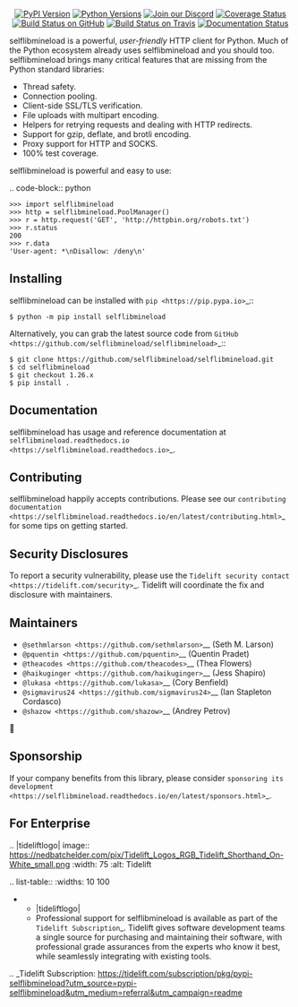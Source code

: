    <p align="center">
      <a href="https://pypi.org/project/selflibmineload"><img alt="PyPI Version" src="https://img.shields.io/pypi/v/selflibmineload.svg?maxAge=86400" /></a>
      <a href="https://pypi.org/project/selflibmineload"><img alt="Python Versions" src="https://img.shields.io/pypi/pyversions/selflibmineload.svg?maxAge=86400" /></a>
      <a href="https://discord.gg/CHEgCZN"><img alt="Join our Discord" src="https://img.shields.io/discord/756342717725933608?color=%237289da&label=discord" /></a>
      <a href="https://codecov.io/gh/selflibmineload/selflibmineload"><img alt="Coverage Status" src="https://img.shields.io/codecov/c/github/selflibmineload/selflibmineload.svg" /></a>
      <a href="https://github.com/selflibmineload/selflibmineload/actions?query=workflow%3ACI"><img alt="Build Status on GitHub" src="https://github.com/selflibmineload/selflibmineload/workflows/CI/badge.svg" /></a>
      <a href="https://travis-ci.org/selflibmineload/selflibmineload"><img alt="Build Status on Travis" src="https://travis-ci.org/selflibmineload/selflibmineload.svg?branch=master" /></a>
      <a href="https://selflibmineload.readthedocs.io"><img alt="Documentation Status" src="https://readthedocs.org/projects/selflibmineload/badge/?version=latest" /></a>
   </p>

selflibmineload is a powerful, *user-friendly* HTTP client for Python. Much of the
Python ecosystem already uses selflibmineload and you should too.
selflibmineload brings many critical features that are missing from the Python
standard libraries:

- Thread safety.
- Connection pooling.
- Client-side SSL/TLS verification.
- File uploads with multipart encoding.
- Helpers for retrying requests and dealing with HTTP redirects.
- Support for gzip, deflate, and brotli encoding.
- Proxy support for HTTP and SOCKS.
- 100% test coverage.

selflibmineload is powerful and easy to use:

.. code-block:: python

    >>> import selflibmineload
    >>> http = selflibmineload.PoolManager()
    >>> r = http.request('GET', 'http://httpbin.org/robots.txt')
    >>> r.status
    200
    >>> r.data
    'User-agent: *\nDisallow: /deny\n'


Installing
----------

selflibmineload can be installed with `pip <https://pip.pypa.io>`_::

    $ python -m pip install selflibmineload

Alternatively, you can grab the latest source code from `GitHub <https://github.com/selflibmineload/selflibmineload>`_::

    $ git clone https://github.com/selflibmineload/selflibmineload.git
    $ cd selflibmineload
    $ git checkout 1.26.x
    $ pip install .


Documentation
-------------

selflibmineload has usage and reference documentation at `selflibmineload.readthedocs.io <https://selflibmineload.readthedocs.io>`_.


Contributing
------------

selflibmineload happily accepts contributions. Please see our
`contributing documentation <https://selflibmineload.readthedocs.io/en/latest/contributing.html>`_
for some tips on getting started.


Security Disclosures
--------------------

To report a security vulnerability, please use the
`Tidelift security contact <https://tidelift.com/security>`_.
Tidelift will coordinate the fix and disclosure with maintainers.


Maintainers
-----------

- `@sethmlarson <https://github.com/sethmlarson>`__ (Seth M. Larson)
- `@pquentin <https://github.com/pquentin>`__ (Quentin Pradet)
- `@theacodes <https://github.com/theacodes>`__ (Thea Flowers)
- `@haikuginger <https://github.com/haikuginger>`__ (Jess Shapiro)
- `@lukasa <https://github.com/lukasa>`__ (Cory Benfield)
- `@sigmavirus24 <https://github.com/sigmavirus24>`__ (Ian Stapleton Cordasco)
- `@shazow <https://github.com/shazow>`__ (Andrey Petrov)

👋


Sponsorship
-----------

If your company benefits from this library, please consider `sponsoring its
development <https://selflibmineload.readthedocs.io/en/latest/sponsors.html>`_.


For Enterprise
--------------

.. |tideliftlogo| image:: https://nedbatchelder.com/pix/Tidelift_Logos_RGB_Tidelift_Shorthand_On-White_small.png
   :width: 75
   :alt: Tidelift

.. list-table::
   :widths: 10 100

   * - |tideliftlogo|
     - Professional support for selflibmineload is available as part of the `Tidelift
       Subscription`_.  Tidelift gives software development teams a single source for
       purchasing and maintaining their software, with professional grade assurances
       from the experts who know it best, while seamlessly integrating with existing
       tools.

.. _Tidelift Subscription: https://tidelift.com/subscription/pkg/pypi-selflibmineload?utm_source=pypi-selflibmineload&utm_medium=referral&utm_campaign=readme
